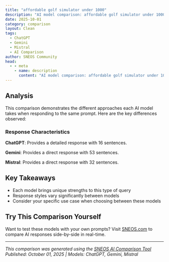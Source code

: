 ```yaml
---
title: "affordable golf simulator under 1000"
description: "AI model comparison: affordable golf simulator under 1000..."
date: 2025-10-01
category: comparison
layout: Clean
tags:
  - ChatGPT
  - Gemini
  - Mistral
  - AI Comparison
author: SNEOS Community
head:
  - - meta
    - name: description
      content: "AI model comparison: affordable golf simulator under 1000..."
---
```


<ChatComparison
  title="affordable golf simulator under 1000"
  prompt="affordable golf simulator under 1000"
  :responses='{
    "ChatGPT": "If you\u0027re looking for an affordable golf simulator under $1000, here are some good options to consider:\n\n1. **OptiShot 2 Golf Simulator**  \n   - Price: Around $500-$700  \n   - Features: Infrared sensors for swing tracking, 15\u002B golf courses, multiplayer mode, shot analysis, connect to PC.  \n   - Pros: Easy setup, good for practice and fun, compact design.  \n   - Cons: Not as accurate as high-end simulators, requires a PC.\n\n2. **Rapsodo Mobile Launch Monitor (Combo with mat or impact screen)**  \n   - Price: The launch monitor itself is around $600-$700; you can add affordable nets and mats to stay under $1000.  \n   - Features: Shot tracking (ball speed, launch angle), app integration, portable.  \n   - Pros: Portable and accurate data, good for outdoor or indoor use.  \n   - Cons: Need to buy net and mat separately.\n\n3. **Phigolf Mobile \u0026 Home Smart Golf Simulator Kit**  \n   - Price: Around $400-$600  \n   - Features: Sensor attaches to your club, compatible with smartphone/tablet, various courses.  \n   - Pros: Portable, easy to use, good software, affordable.  \n   - Cons: Less detailed ball flight data.\n\n### Additional Components  \nTo complete your setup, you may need:  \n- Golf hitting mat (~$50-$150)  \n- Impact screen or net (~$100-$200)  \n- Projector or large TV/monitor (optional; use smartphone/tablet screen to reduce cost)\n\n### Summary  \nFor strict $1000 budget, starting with the **OptiShot 2** or **Phigolf Smart Simulator** combined with a practice mat and hitting net is your best bet. These provide decent simulation for practicing at home without the heavy investment of premium systems.\n\nIf you want links or more details on setup, let me know!",
    "Gemini": "Finding a full-fledged, high-quality golf simulator for under $1000 is *extremely* difficult.  You need to understand that a true simulator involves:\n\n*   **Launch Monitor:** Captures swing data (club speed, ball speed, launch angle, spin, etc.).  This is the most critical and often the most expensive component.\n*   **Projection Screen/Enclosure:** A large, durable screen to project the simulation.  This can also include an enclosure to contain stray shots.\n*   **Projector:** Displays the simulation onto the screen.\n*   **Software:** Runs the simulation, tracks your shots, and provides course options.\n*   **Hitting Mat:** A surface to hit off of.\n*   **Computer/Device:** To run the software.\n\nTrying to get ALL of that for under $1000 is unrealistic for a \u0022complete\u0022 simulator.  However, you can achieve a *limited* or *DIY* experience for that budget.  Here\u0027s a breakdown of what\u0027s possible, focusing on the launch monitor as the crucial element:\n\n**Options Under $1000 (Keep Expectations Realistic)**\n\n1.  **OptiShot 2 Golf Simulator:**\n\n    *   **Cost:** Around $500.\n    *   **What it is:**  A infrared light grid mat that detects club path, club head speed, face angle, and other club head information.\n    *   **Pros:**  Relatively inexpensive, decent club data, has some playable courses.\n    *   **Cons:** Does NOT track ball flight, relies on estimations, less accurate than radar-based options.  Requires you to use special OptiShot golf balls.  Limited course options.  The software and graphics are dated.\n    *   **Verdict:**  A low-cost entry point, but not a true ball-tracking simulator.\n\n2.  **Used or Refurbished Launch Monitors (High Risk, Potential Reward):**\n\n    *   **Cost:** Varies greatly.\n    *   **What it is:**  Look for older models of higher-end launch monitors, like the Garmin Approach R10 (when on sale, sometimes can be found under 600).\n    *   **Pros:**  Potentially get more accurate data than entry-level simulators.\n    *   **Cons:**  Risk of malfunction, limited or no warranty, may require additional software subscriptions.  Requires careful research to ensure compatibility with simulation software.  Often still need to purchase the software separate, usually sold yearly.\n\n3.  **DIY Project with a Budget Launch Monitor and Minimal Setup:**\n\n    *   **Focus:**  Prioritize the launch monitor and build the rest yourself.\n    *   **Launch Monitor Options (Within Budget):** The Garmin Approach R10 when on sale could be within budget.\n    *   **DIY Screen:**  Use a large white sheet, blackout cloth, or tarp stretched tautly.  This won\u0027t be as durable or provide as good an image as a proper screen, but it\u0027s a budget-friendly starting point.\n    *   **DIY Enclosure:**  PVC pipe frame covered in netting or tarpaulin.\n    *   **Projector:**  Borrow one or find a used projector on eBay or Craigslist.\n    *   **Software:** Garmin has an included subscription, but it is very limited.\n    *   **Hitting Mat:** Purchase a small, inexpensive hitting mat.\n    *   **Pros:**  Most affordable way to get launch monitor data.  Highly customizable.\n    *   **Cons:**  Requires significant effort and DIY skills.  Image quality and overall experience will be limited.  Safety is a concern; ensure the enclosure is robust.\n\n**Key Considerations and Caveats:**\n\n*   **Accuracy:**  At this price point, don\u0027t expect professional-level accuracy.  These systems are primarily for entertainment and a general idea of your swing.\n*   **Software Subscriptions:** Many launch monitors require ongoing software subscriptions for full access to courses and features.  Factor these costs into your long-term budget.\n*   **Space:** You\u0027ll need a significant amount of space to swing a club safely, even with a budget simulator.\n*   **Safety:** Prioritize safety.  Make sure your enclosure is strong enough to contain stray shots.\n\n**Summary:**\n\nA true golf simulator experience with accurate ball tracking for under $1000 is a challenge. Focus on a used Garmin Approach R10 on sale and DIY the rest for the best possible experience, or the Optishot 2 for a lower quality simulation. You\u0027ll likely need to make significant compromises in terms of accuracy, features, and overall experience. Consider saving up more money for a better system if you want a more realistic simulation.",
    "Mistral": "Creating an affordable golf simulator setup under $1,000 can be challenging, but it is possible with some careful planning and by focusing on the essential components. Here are some key elements you might consider:\n\n### 1. **Launch Monitor**\nA launch monitor is crucial for tracking your swing and ball flight. Some affordable options include:\n- **Rapsodo Mobile Launch Monitor (MLM)**: This device uses your smartphone\u0027s camera to track your shots. It\u0027s relatively affordable and provides good data for the price.\n- **Voice Caddie SC300**: Another budget-friendly option that offers good accuracy and portability.\n\n### 2. **Simulation Software**\nYou\u0027ll need software to visualize your shots and provide feedback. Some affordable options include:\n- **The Golf Club (TGC) 2019**: This software is often bundled with launch monitors and offers a variety of courses and game modes.\n- **E6 Connect**: Another popular option that offers a range of courses and features.\n\n### 3. **Hitting Mat**\nA good hitting mat is essential for a realistic feel. Some affordable options include:\n- **Callaway FT Launch Zone Hitting Mat**: A durable and affordable option.\n- **Rukket Tri-Turf Golf Hitting Mat**: Offers different turf types for practicing various shots.\n\n### 4. **Net or Screen**\nYou\u0027ll need something to catch the ball. Some affordable options include:\n- **Rukket Haack Golf Net**: A portable and durable net that can be used indoors or outdoors.\n- **GoSports Golf Practice Hitting Net**: Another affordable and portable option.\n\n### 5. **Projector and Screen (Optional)**\nIf you want a more immersive experience, you can add a projector and screen. This might push your budget, but you can find affordable options:\n- **Vankyo Leisure 3 Mini Projector**: A budget-friendly projector that can be used for golf simulation.\n- **Elite Screens Yard Master 2**: An affordable outdoor screen that can be used indoors as well.\n\n### Sample Budget Breakdown\n1. **Rapsodo MLM**: $500\n2. **The Golf Club 2019 Software**: $100 (often bundled with launch monitors)\n3. **Callaway FT Launch Zone Hitting Mat**: $50\n4. **Rukket Haack Golf Net**: $100\n5. **Vankyo Leisure 3 Mini Projector**: $100\n6. **Elite Screens Yard Master 2**: $150\n\n**Total**: $1,000\n\n### Tips for Saving Money\n- **Buy Used**: Look for used equipment on sites like eBay or Craigslist.\n- **Bundle Deals**: Sometimes launch monitors come bundled with software, which can save you money.\n- **DIY Solutions**: Consider building your own hitting mat or screen to save costs.\n\nBy carefully selecting each component and possibly opting for used or DIY solutions, you can create an affordable golf simulator setup under $1,000."
  }'
  published-date="18:08"
/>

## Analysis

This comparison demonstrates the different approaches each AI model takes when responding to the same prompt. Here are the key differences observed:

### Response Characteristics

**ChatGPT**: Provides a detailed response with 16 sentences. 

**Gemini**: Provides a direct response with 53 sentences. 

**Mistral**: Provides a direct response with 32 sentences. 

## Key Takeaways

- Each model brings unique strengths to this type of query
- Response styles vary significantly between models
- Consider your specific use case when choosing between these models

## Try This Comparison Yourself

Want to test these models with your own prompts? Visit [SNEOS.com](https://sneos.com) to compare AI responses side-by-side in real-time.

---

*This comparison was generated using the [SNEOS AI Comparison Tool](https://sneos.com)*
*Published: October 01, 2025 | Models: ChatGPT, Gemini, Mistral*
